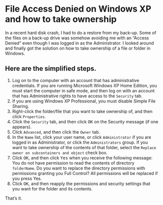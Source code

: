 # File Access Denied on Windows XP and how to take ownership

In a recent hard disk crash, I had to do a restore from my back-up. Some of the files on a back-up drive was somehow avoiding me with an “Access Denied” even though I was logged in as the Administrator. I looked around and finally got the solution on how to take ownership of a file or folder in Windows.

## Here are the simplified steps.

1. Log on to the computer with an account that has administrative credentials. If you are running Microsoft Windows XP Home Edition, you must start the computer in safe mode, and then log on with an account that has Administrative rights to have access to the `Security` tab.
1. If you are using Windows XP Professional, you must disable Simple File Sharing.
1. Right-click the folder/file that you want to take ownership of, and then click `Properties`.
1. Click the `Security` tab, and then click <kbd>OK</kbd> on the Security message (if one appears).
1. Click `Advanced`, and then click the `Owner` tab.
1. In the `Name` list, click your user name, or click `Administrator` if you are logged in as Administrator, or click the `Administrators` group. If you want to take ownership of the contents of that folder, select the `Replace owner on subcontainers and object` check box.
1. Click <kbd>OK</kbd>, and then click <kbd>Yes</kbd> when you receive the following message:
You do not have permission to read the contents of directory `folderName`. Do you want to replace the directory permissions with permissions granting you Full Control?
All permissions will be replaced if you press Yes.
1. Click <kbd>OK</kbd>, and then reapply the permissions and security settings that you want for the folder and its contents.

That’s it.